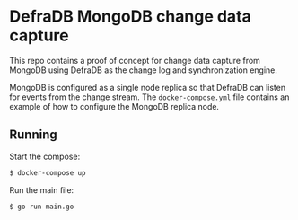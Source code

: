 # DefraDB MongoDB change data capture

This repo contains a proof of concept for change data capture from MongoDB using DefraDB as the change log and synchronization engine.

MongoDB is configured as a single node replica so that DefraDB can listen for events from the change stream. The `docker-compose.yml` file contains an example of how to configure the MongoDB replica node.

## Running

Start the compose:

```bash
$ docker-compose up
```

Run the main file:

```bash
$ go run main.go
```
